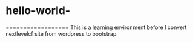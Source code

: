 # hello-world-
==================
This is a learning environment before I convert nextlevelcf site from wordpress to bootstrap. 
